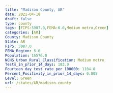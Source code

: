 ```yaml
---
title: "Madison County, AR"
date: 2021-04-18
draft: false
type: county
tags: [FIPS:5087.0,FEMA:6.0,Medium metro,Green]
categories: [AR]
County: Madison County
State: AR
FIPS: 5087.0
FEMA_Region: 6.0
Population: 16576.0
NCHS_Urban_Rural_Classification: Medium metro
Tests_in_prior_14_days: 183.0
Fourteen_day_test_rate_per_100000: 1104.0
Percent_Positivity_in_prior_14_days: 0.005
Level: Green
url: /states/AR/madison-county
---
```




